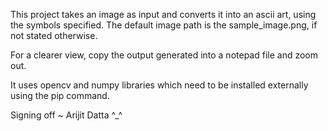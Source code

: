 This project takes an image as input and converts it into an ascii art, using the symbols specified. The default image path is the sample_image.png, if not stated otherwise.

For a clearer view, copy the output generated into a notepad file and zoom out.

It uses opencv and numpy libraries which need to be installed externally using the pip command.

Signing off ~ Arijit Datta ^_^